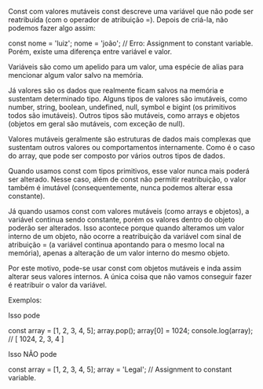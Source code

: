Const com valores mutáveis
const descreve uma variável que não pode ser reatribuída (com o operador de atribuição =). Depois de criá-la, não podemos fazer algo assim:

const nome = 'luiz';
nome = 'joão'; // Erro: Assignment to constant variable.
Porém, existe uma diferença entre variável e valor.

Variáveis são como um apelido para um valor, 
uma espécie de alias para mencionar algum valor salvo na memória.

Já valores são os dados que realmente ficam salvos na 
memória e sustentam determinado tipo. Alguns tipos de 
valores são imutáveis, como number, string, boolean,
 undefined, null, symbol e bigint (os primitivos todos são imutáveis).
  Outros tipos são mutáveis, como arrays e objetos (objetos em geral são mutáveis,
     com exceção de null).

Valores mutáveis geralmente são estruturas de dados mais
 complexas que sustentam outros valores ou comportamentos internamente.
  Como é o caso do array, que pode ser composto por vários outros tipos de dados.

Quando usamos const com tipos primitivos, esse valor nunca mais poderá ser 
alterado. Nesse caso, além de const não permitir reatribuição, o valor também
 é imutável (consequentemente, nunca podemos alterar essa constante).

Já quando usamos const com valores mutáveis (como arrays e objetos),
 a variável continua sendo constante, porém os valores dentro do objeto
  poderão ser alterados. Isso acontece porque quando alteramos um valor
   interno de um objeto, não ocorre a reatribuição da variável com sinal 
   de atribuição = (a variável continua apontando para o mesmo local na memória),
    apenas a alteração de um valor interno do mesmo objeto.

Por este motivo, pode-se usar const com objetos mutáveis e 
inda assim alterar seus valores internos. A única coisa que 
não vamos conseguir fazer é reatribuir o valor da variável.

Exemplos:

Isso pode

const array = [1, 2, 3, 4, 5];
array.pop();
array[0] = 1024;
console.log(array); // [ 1024, 2, 3, 4 ]
 
Isso NÃO pode

const array = [1, 2, 3, 4, 5];
array = 'Legal'; // Assignment to constant variable.
